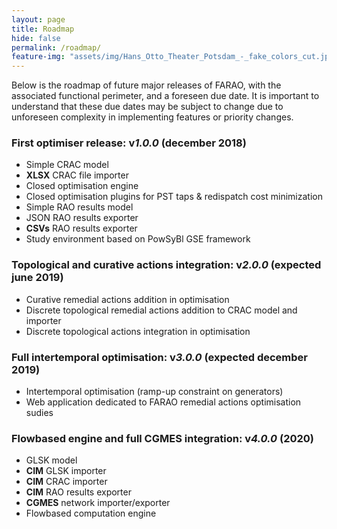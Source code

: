 ```yaml
---
layout: page
title: Roadmap
hide: false
permalink: /roadmap/
feature-img: "assets/img/Hans_Otto_Theater_Potsdam_-_fake_colors_cut.jpg"
---
```


Below is the roadmap of future major releases of FARAO, with the associated functional perimeter,
and a foreseen due date. It is important to understand that these due dates may be subject to
change due to unforeseen complexity in implementing features or priority changes. 

### First optimiser release: v*1.0.0* (december 2018)

- Simple CRAC model
- **XLSX** CRAC file importer
- Closed optimisation engine
- Closed optimisation plugins for PST taps & redispatch cost minimization
- Simple RAO results model
- JSON RAO results exporter
- **CSVs** RAO results exporter
- Study environment based on PowSyBl GSE framework

### Topological and curative actions integration: v*2.0.0* (expected june 2019)

- Curative remedial actions addition in optimisation
- Discrete topological remedial actions addition to CRAC model and importer
- Discrete topological actions integration in optimisation

### Full intertemporal optimisation: v*3.0.0* (expected december 2019)

- Intertemporal optimisation (ramp-up constraint on generators)
- Web application dedicated to FARAO remedial actions optimisation sudies

### Flowbased engine and full CGMES integration: v*4.0.0* (2020)

- GLSK model
- **CIM** GLSK importer
- **CIM** CRAC importer
- **CIM** RAO results exporter
- **CGMES** network importer/exporter
- Flowbased computation engine